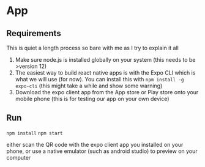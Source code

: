 # App

## Requirements

This is quiet a length process so bare with me as I try to explain it all

1. Make sure node.js is installed globally on your system (this needs to be >version 12)
2. The easiest way to build react native apps is with the Expo CLI which is what we will use (for now). You can install this with `npm install -g expo-cli` (this might take a while and show some warning)
3. Download the expo client app from the App store or Play store onto your mobile phone (this is for testing our app on your own device)

## Run

`npm install`
`npm start`

either scan the QR code with the expo client app you installed on your phone, or use a native emulator (such as android studio) to preview on your computer
